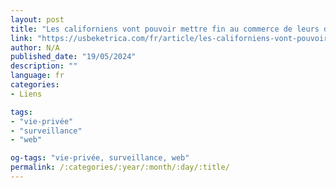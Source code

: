 ```yaml
---
layout: post
title: "Les californiens vont pouvoir mettre fin au commerce de leurs données"
link: "https://usbeketrica.com/fr/article/les-californiens-vont-pouvoir-mettre-fin-au-commerce-de-leurs-donnees"
author: N/A
published_date: "19/05/2024"
description: ""
language: fr
categories:
- Liens

tags:
- "vie-privée"
- "surveillance"
- "web"

og-tags: "vie-privée, surveillance, web"
permalink: /:categories/:year/:month/:day/:title/
---
```

